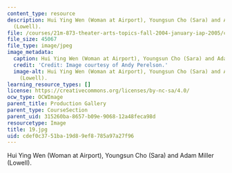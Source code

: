 ```yaml
---
content_type: resource
description: Hui Ying Wen (Woman at Airport), Youngsun Cho (Sara) and Adam Miller
  (Lowell).
file: /courses/21m-873-theater-arts-topics-fall-2004-january-iap-2005/cdef0c3751ba19d89ef8785a97a27f96_19.jpg
file_size: 45067
file_type: image/jpeg
image_metadata:
  caption: Hui Ying Wen (Woman at Airport), Youngsun Cho (Sara) and Adam Miller (Lowell).
  credit: 'Credit: Image courtesy of Andy Perelson.'
  image-alt: Hui Ying Wen (Woman at Airport), Youngsun Cho (Sara) and Adam Miller
    (Lowell).
learning_resource_types: []
license: https://creativecommons.org/licenses/by-nc-sa/4.0/
ocw_type: OCWImage
parent_title: Production Gallery
parent_type: CourseSection
parent_uid: 315260ba-8657-b09e-9068-12a48feca98d
resourcetype: Image
title: 19.jpg
uid: cdef0c37-51ba-19d8-9ef8-785a97a27f96
---
```

Hui Ying Wen (Woman at Airport), Youngsun Cho (Sara) and Adam Miller (Lowell).